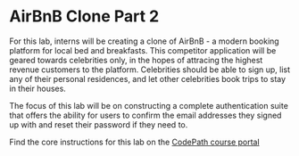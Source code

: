 # AirBnB Clone Part 2

For this lab, interns will be creating a clone of AirBnB - a modern booking platform for local bed and breakfasts. This competitor application will be geared towards celebrities only, in the hopes of attracing the highest revenue customers to the platform. Celebrities should be able to sign up, list any of their personal residences, and let other celebrities book trips to stay in their houses.

The focus of this lab will be on constructing a complete authentication suite that offers the ability for users to confirm the email addresses they signed up with and reset their password if they need to.

Find the core instructions for this lab on the [CodePath course portal](https://courses.codepath.org/courses/summer_internship_for_tech_excellence/unit/18#!lab)
